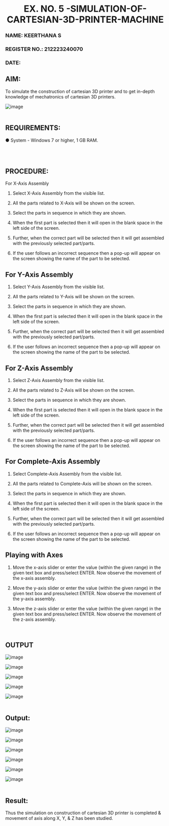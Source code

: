 <H1 ALIGN =CENTER>EX. NO. 5 -SIMULATION-OF-CARTESIAN-3D-PRINTER-MACHINE</H1>
<H3>NAME: KEERTHANA S</H3>
<H3>REGISTER NO.: 212223240070</H3>
<H3>DATE:</H3>

## AIM:
 To simulate the construction of cartesian 3D printer and to get in-depth knowledge of mechatronics of cartesian 3D printers.

![image](https://github.com/Sellakumar1987/Ex.-No.-3---SIMULATION-OF-CARTESIAN-3D-PRINTER-MACHINE/assets/113594316/69572917-1257-45d7-bf57-ff48a6e5a711)
<br>
<br>

## REQUIREMENTS:
 ●	System - Windows 7 or higher, 1 GB RAM.

<br>
<br>

## PROCEDURE:
 For X-Axis Assembly

   1.	Select X-Axis Assembly from the visible list.

   2.	All the parts related to X-Axis will be shown on the screen.

   3.	Select the parts in sequence in which they are shown.

   4.	When the first part is selected then it will open in the blank space in the left side of the screen.

   5.	Further, when the correct part will be selected then it will get assembled with the previously selected part/parts.

   6.	If the user follows an incorrect sequence then a pop-up will appear on the screen showing the name of the part to be selected.

## For Y-Axis Assembly

   1.	Select Y-Axis Assembly from the visible list.

   2.	All the parts related to Y-Axis will be shown on the screen.

   3.	Select the parts in sequence in which they are shown.

   4.	When the first part is selected then it will open in the blank space in the left side of the screen.

   5.	Further, when the correct part will be selected then it will get assembled with the previously selected part/parts.

   6.	If the user follows an incorrect sequence then a pop-up will appear on the screen showing the name of the part to be selected.

## For Z-Axis Assembly

   1.	Select Z-Axis Assembly from the visible list.

   2.	All the parts related to Z-Axis will be shown on the screen.

   3.	Select the parts in sequence in which they are shown.

   4.	When the first part is selected then it will open in the blank space in the left side of the screen.

   5.	Further, when the correct part will be selected then it will get assembled with the previously selected part/parts.

   6.	If the user follows an incorrect sequence then a pop-up will appear on the screen showing the name of the part to be selected.

## For Complete-Axis Assembly
   1.	Select Complete-Axis Assembly from the visible list.

   2.	All the parts related to Complete-Axis will be shown on the screen.

   3.	Select the parts in sequence in which they are shown.

   4.	When the first part is selected then it will open in the blank space in the left side of the screen.

   5.	Further, when the correct part will be selected then it will get assembled with the previously selected part/parts.

   6.	If the user follows an incorrect sequence then a pop-up will appear on the screen showing the name of the part to be selected.

## Playing with Axes
   1.	Move the x-axis slider or enter the value (within the given range) in the given text box and press/select ENTER. Now observe the movement of the x-axis assembly.

   2.	Move the y-axis slider or enter the value (within the given range) in the given text box and press/select ENTER. Now observe the movement of the y-axis assembly.

   3.	Move the z-axis slider or enter the value (within the given range) in the given text box and press/select ENTER. Now observe the movement of the z-axis assembly.
<br>

## OUTPUT
![image](https://github.com/Sellakumar1987/Ex.-No.-3---SIMULATION-OF-CARTESIAN-3D-PRINTER-MACHINE/assets/113594316/3b394ffa-4aea-4e56-a12b-eccab47afee5)

![image](https://github.com/Sellakumar1987/Ex.-No.-3---SIMULATION-OF-CARTESIAN-3D-PRINTER-MACHINE/assets/113594316/cf47ce68-c7b4-4cbc-b57f-ccd68b7bcbb7)

![image](https://github.com/Sellakumar1987/Ex.-No.-3---SIMULATION-OF-CARTESIAN-3D-PRINTER-MACHINE/assets/113594316/803397cb-5685-4bc2-82c2-6b1d1e3a2eec)

![image](https://github.com/Sellakumar1987/Ex.-No.-3---SIMULATION-OF-CARTESIAN-3D-PRINTER-MACHINE/assets/113594316/45ac4da8-f236-4e23-b0ce-a77aac6ac8b0)

![image](https://github.com/Sellakumar1987/Ex.-No.-3---SIMULATION-OF-CARTESIAN-3D-PRINTER-MACHINE/assets/113594316/e00b82b4-9aff-400f-9c57-288254dc3cd2)
<br>
<br>

## Output:

![image](https://github.com/SadhanaShreee/Ex.-No.-3---SIMULATION-OF-CARTESIAN-3D-PRINTER-MACHINE/assets/144517664/8baed824-a260-47c0-b3eb-c812da2c5864)

![image](https://github.com/SadhanaShreee/Ex.-No.-3---SIMULATION-OF-CARTESIAN-3D-PRINTER-MACHINE/assets/144517664/40cb2cd0-9be0-4185-9636-87e548cb5354)

![image](https://github.com/SadhanaShreee/Ex.-No.-3---SIMULATION-OF-CARTESIAN-3D-PRINTER-MACHINE/assets/144517664/c0767f0f-4910-4e82-8784-181f20d0e31c)

![image](https://github.com/SadhanaShreee/Ex.-No.-3---SIMULATION-OF-CARTESIAN-3D-PRINTER-MACHINE/assets/144517664/a3d3a101-84a4-4b09-b56a-149825918803)

![image](https://github.com/SadhanaShreee/Ex.-No.-3---SIMULATION-OF-CARTESIAN-3D-PRINTER-MACHINE/assets/144517664/f57bd9d7-4fc2-4f96-829a-0c76709525ad)

![image](https://github.com/SadhanaShreee/Ex.-No.-3---SIMULATION-OF-CARTESIAN-3D-PRINTER-MACHINE/assets/144517664/d471860c-7e66-4241-a76a-fb0701ebd547)
<br>
<br>


## Result: 
 Thus the simulation on construction of cartesian 3D printer is completed & movement of axis along X, Y, & Z has been studied.
